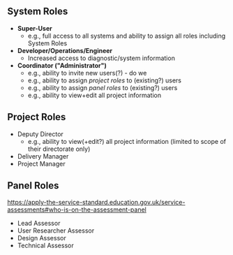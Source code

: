 ﻿## System Roles

- **Super-User**
  - e.g., full access to all systems and ability to assign all roles including System Roles
- **Developer/Operations/Engineer**
  - Increased access to diagnostic/system information
- **Coordinator ("Administrator")**
  - e.g., ability to invite new users(?) - do we
  - e.g., ability to assign _project roles_ to (existing?) users
  - e.g., ability to assign _panel roles_ to (existing?) users
  - e.g., ability to view+edit all project information

## Project Roles

- Deputy Director
  - e.g., ability to view(+edit?) all project information (limited to scope of their directorate only)
- Delivery Manager
- Project Manager

## Panel Roles

https://apply-the-service-standard.education.gov.uk/service-assessments#who-is-on-the-assessment-panel

- Lead Assessor
- User Researcher Assessor
- Design Assessor
- Technical Assessor
